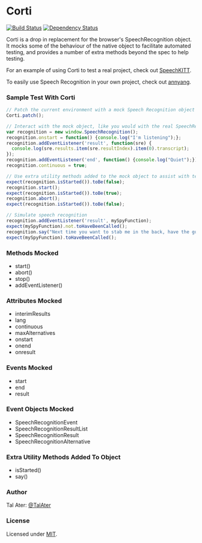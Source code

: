 # Corti
[![Build Status](https://travis-ci.org/TalAter/Corti.svg?branch=master)](https://travis-ci.org/TalAter/Corti) [![Dependency Status](https://gemnasium.com/TalAter/Corti.svg)](https://gemnasium.com/TalAter/Corti)

Corti is a drop in replacement for the browser's SpeechRecognition object. It mocks some of the behaviour of the native object to facilitate automated testing, and provides a number of extra methods beyond the spec to help testing.

For an example of using Corti to test a real project, check out [SpeechKITT](https://github.com/TalAter/SpeechKITT).

To easily use Speech Recognition in your own project, check out [annyang](https://github.com/TalAter/annyang).

### Sample Test With Corti

````javascript
// Patch the current environment with a mock Speech Recognition object
Corti.patch();

// Interact with the mock object, like you would with the real SpeechRecognition object
var recognition = new window.SpeechRecognition();
recognition.onstart = function() {console.log("I'm listening");};
recognition.addEventListener('result', function(sre) {
  console.log(sre.results.item(sre.resultIndex).item(0).transcript);
});
recognition.addEventListener('end', function() {console.log("Quiet");});
recognition.continuous = true;

// Use extra utility methods added to the mock object to assist with testing
expect(recognition.isStarted()).toBe(false);
recognition.start();
expect(recognition.isStarted()).toBe(true);
recognition.abort();
expect(recognition.isStarted()).toBe(false);

// Simulate speech recognition
recognition.addEventListener('result', mySpyFunction);
expect(mySpyFunction).not.toHaveBeenCalled();
recognition.say("Next time you want to stab me in the back, have the guts to do it to my face");
expect(mySpyFunction).toHaveBeenCalled();
````

### Methods Mocked

* start()
* abort()
* stop()
* addEventListener()

### Attributes Mocked

* interimResults
* lang
* continuous
* maxAlternatives
* onstart
* onend
* onresult

### Events Mocked

* start
* end
* result

### Event Objects Mocked

* SpeechRecognitionEvent
* SpeechRecognitionResultList
* SpeechRecognitionResult
* SpeechRecognitionAlternative

### Extra Utility Methods Added To Object

* isStarted()
* say()

### Author
Tal Ater: [@TalAter](https://twitter.com/TalAter)

### License
Licensed under [MIT](https://github.com/TalAter/SpeechKITT/blob/master/LICENSE).
